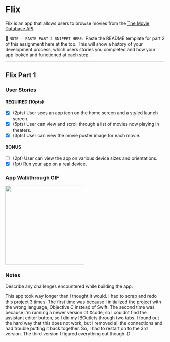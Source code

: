 # Flix

Flix is an app that allows users to browse movies from the [The Movie Database API](http://docs.themoviedb.apiary.io/#).

📝 `NOTE - PASTE PART 2 SNIPPET HERE:` Paste the README template for part 2 of this assignment here at the top. This will show a history of your development process, which users stories you completed and how your app looked and functioned at each step.

---

## Flix Part 1

### User Stories

#### REQUIRED (10pts)
- [x] (2pts) User sees an app icon on the home screen and a styled launch screen.
- [x] (5pts) User can view and scroll through a list of movies now playing in theaters.
- [x] (3pts) User can view the movie poster image for each movie.

#### BONUS
- [ ] (2pt) User can view the app on various device sizes and orientations.
- [x] (1pt) Run your app on a real device.

### App Walkthrough GIF

<img src="https://media.giphy.com/media/gEqErFPgkHLNv3CtWo/giphy.gif?cid=790b7611718b1f362f4f74c9375d9f1f777f3261027040a3&rid=giphy.gif&ct=g" width=250><br>

### Notes
Describe any challenges encountered while building the app.

This app took way longer than I thought it would. I had to scrap and redo this project 3 times. The first time was because I initialized the project with the wrong language, Objective C instead of Swift.
The second time was because I'm running a newer version of Xcode, so I couldnt find the assistant editor button, so I did my IBOutlets through two tabs. I found out the hard way that this does not work, but I removed all the connections and had trouble putting it back together. So, I had to restart on to the 3rd version.
The third version I figured everything out though :D
